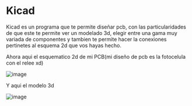 # Kicad
Kicad es un programa que te permite diseñar pcb, con las particularidades de que este te permite ver un modelado 3d, elegir entre una gama
muy variada de componentes y tambien te permite hacer la conexiones pertinetes al esquema 2d que vos hayas hecho.

Ahora aqui el esquematico 2d de mi PCB(mi diseño de pcb es la fotocelula con el relee xd)

![image](https://github.com/user-attachments/assets/c6e39ded-ab23-42d3-af22-73d402d2a5e9)

Y aqui el modelo 3d

![image](https://github.com/user-attachments/assets/31a1991b-de9a-4e28-8b66-350d92447099)


